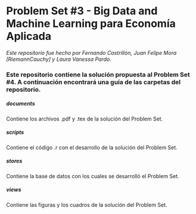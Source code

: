 # Problem Set #3 - Big Data and Machine Learning para Economía Aplicada
_Este repositorio fue hecho por Fernando Castrillón, Juan Felipe Mora [RiemannCauchy] y Laura Vanessa Pardo._

### Este repositorio contiene la solución propuesta al Problem Set #4. A continuación encontrará una guía de las carpetas del repositorio.

##### documents
Contiene los archivos .pdf y .tex de la solución del Problem Set.

##### scripts
Contiene el código .r con el desarrollo de la solución del Problem Set.

##### stores
Contiene la base de datos con los cuales se desarrolló el Problem Set.

##### views
Contiene las figuras y los cuadros de la solución del Problem Set.
